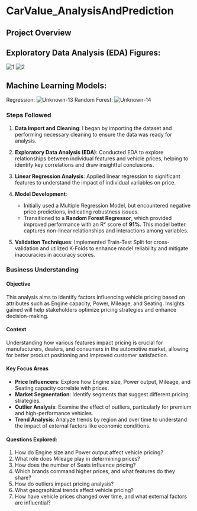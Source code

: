 # CarValue_AnalysisAndPrediction

## Project Overview
## Exploratory Data Analysis (EDA) Figures:

![1](https://github.com/user-attachments/assets/eabfeedd-8882-44f5-b47b-f464aa26b8e1)
![2](https://github.com/user-attachments/assets/0b6cb018-8d6f-4710-bb55-964eeb5036ab)
## Machine Learning Models:
Regression:
![Unknown-13](https://github.com/user-attachments/assets/98a15142-41f4-4823-8626-81f6db85c2af)
Random Forest:
![Unknown-14](https://github.com/user-attachments/assets/4f22e5bc-f2c5-4e3c-a250-452521b30683)


### Steps Followed

1. **Data Import and Cleaning**: I began by importing the dataset and performing necessary cleaning to ensure the data was ready for analysis.

2. **Exploratory Data Analysis (EDA)**: Conducted EDA to explore relationships between individual features and vehicle prices, helping to identify key correlations and draw insightful conclusions.

3. **Linear Regression Analysis**: Applied linear regression to significant features to understand the impact of individual variables on price.

4. **Model Development**: 
   - Initially used a Multiple Regression Model, but encountered negative price predictions, indicating robustness issues.
   - Transitioned to a **Random Forest Regressor**, which provided improved performance with an R² score of **91%**. This model better captures non-linear relationships and interactions among variables.

5. **Validation Techniques**: Implemented Train-Test Split for cross-validation and utilized K-Folds to enhance model reliability and mitigate inaccuracies in accuracy scores.

### Business Understanding

#### Objective
This analysis aims to identify factors influencing vehicle pricing based on attributes such as Engine capacity, Power, Mileage, and Seating. Insights gained will help stakeholders optimize pricing strategies and enhance decision-making.

#### Context
Understanding how various features impact pricing is crucial for manufacturers, dealers, and consumers in the automotive market, allowing for better product positioning and improved customer satisfaction.

#### Key Focus Areas
- **Price Influencers**: Explore how Engine size, Power output, Mileage, and Seating capacity correlate with prices.
- **Market Segmentation**: Identify segments that suggest different pricing strategies.
- **Outlier Analysis**: Examine the effect of outliers, particularly for premium and high-performance vehicles.
- **Trend Analysis**: Analyze trends by region and over time to understand the impact of external factors like economic conditions.

#### Questions Explored:
1. How do Engine size and Power output affect vehicle pricing?
2. What role does Mileage play in determining prices?
3. How does the number of Seats influence pricing?
4. Which brands command higher prices, and what features do they share?
5. How do outliers impact pricing analysis?
6. What geographical trends affect vehicle pricing?
7. How have vehicle prices changed over time, and what external factors are influential?
